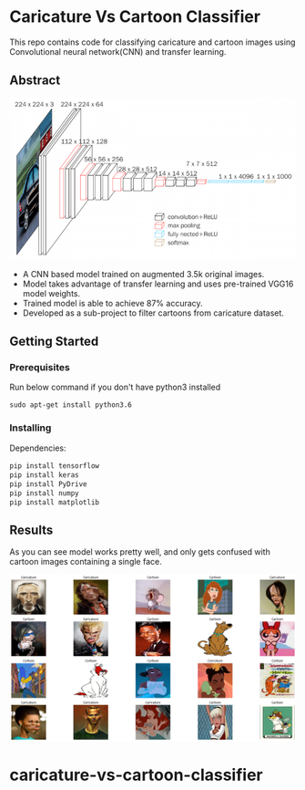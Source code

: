 # Caricature Vs Cartoon Classifier

This repo contains code for classifying caricature and cartoon images using Convolutional neural network(CNN) and transfer learning.

## Abstract

![VGG16](https://raw.githubusercontent.com/milsun/caricature-vs-cartoon-classifier/master/images/vgg16.png)


* A CNN based model trained on augmented 3.5k original images.
* Model takes advantage of transfer learning and uses pre-trained VGG16 model weights.
* Trained model is able to achieve 87% accuracy.
* Developed as a sub-project to filter cartoons from caricature dataset.

## Getting Started


### Prerequisites

Run below command if you don't have python3 installed

```
sudo apt-get install python3.6
```

### Installing

Dependencies:

```
pip install tensorflow
pip install keras
pip install PyDrive
pip install numpy
pip install matplotlib
```

## Results
As you can see model works pretty well, and only gets confused with cartoon images containing a single face.


![Results](https://raw.githubusercontent.com/milsun/caricature-vs-cartoon-classifier/master/images/results.png)
# caricature-vs-cartoon-classifier
